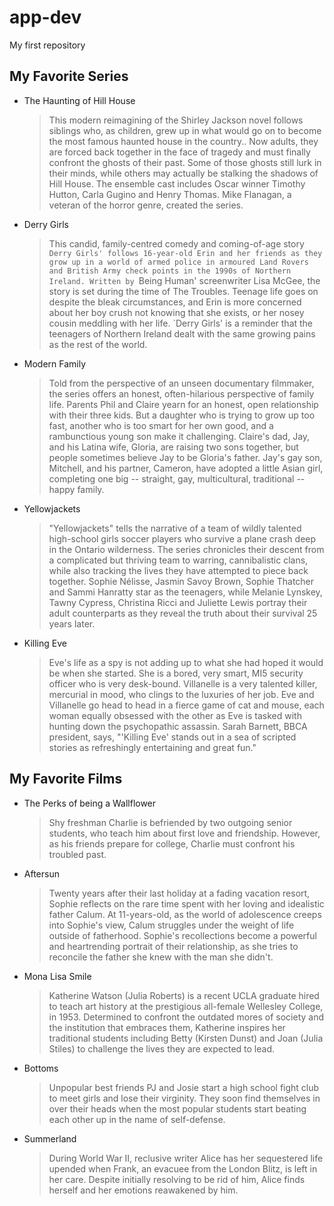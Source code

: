 # app-dev
My first repository
## **My Favorite Series**
- The Haunting of Hill House
  > This modern reimagining of the Shirley Jackson novel follows siblings who, as children, grew up in what would go on to become the most famous haunted house in the country.. Now adults, they are forced back together in the face of tragedy and must finally confront the ghosts of their past. Some of those ghosts still lurk in their minds, while others may actually be stalking the shadows of Hill House. The ensemble cast includes Oscar winner Timothy Hutton, Carla Gugino and Henry Thomas. Mike Flanagan, a veteran of the horror genre, created the series.
- Derry Girls
  > This candid, family-centred comedy and coming-of-age story `Derry Girls' follows 16-year-old Erin and her friends as they grow up in a world of armed police in armoured Land Rovers and British Army check points in the 1990s of Northern Ireland. Written by `Being Human' screenwriter Lisa McGee, the story is set during the time of The Troubles. Teenage life goes on despite the bleak circumstances, and Erin is more concerned about her boy crush not knowing that she exists, or her nosey cousin meddling with her life. `Derry Girls' is a reminder that the teenagers of Northern Ireland dealt with the same growing pains as the rest of the world.
- Modern Family
  > Told from the perspective of an unseen documentary filmmaker, the series offers an honest, often-hilarious perspective of family life. Parents Phil and Claire yearn for an honest, open relationship with their three kids. But a daughter who is trying to grow up too fast, another who is too smart for her own good, and a rambunctious young son make it challenging. Claire's dad, Jay, and his Latina wife, Gloria, are raising two sons together, but people sometimes believe Jay to be Gloria's father. Jay's gay son, Mitchell, and his partner, Cameron, have adopted a little Asian girl, completing one big -- straight, gay, multicultural, traditional -- happy family.
- Yellowjackets
  > "Yellowjackets" tells the narrative of a team of wildly talented high-school girls soccer players who survive a plane crash deep in the Ontario wilderness. The series chronicles their descent from a complicated but thriving team to warring, cannibalistic clans, while also tracking the lives they have attempted to piece back together. Sophie Nélisse, Jasmin Savoy Brown, Sophie Thatcher and Sammi Hanratty star as the teenagers, while Melanie Lynskey, Tawny Cypress, Christina Ricci and Juliette Lewis portray their adult counterparts as they reveal the truth about their survival 25 years later.
- Killing Eve
  > Eve's life as a spy is not adding up to what she had hoped it would be when she started. She is a bored, very smart, MI5 security officer who is very desk-bound. Villanelle is a very talented killer, mercurial in mood, who clings to the luxuries of her job. Eve and Villanelle go head to head in a fierce game of cat and mouse, each woman equally obsessed with the other as Eve is tasked with hunting down the psychopathic assassin. Sarah Barnett, BBCA president, says, "'Killing Eve' stands out in a sea of scripted stories as refreshingly entertaining and great fun."

## **My Favorite Films**
- The Perks of being a Wallflower
  > Shy freshman Charlie is befriended by two outgoing senior students, who teach him about first love and friendship. However, as his friends prepare for college, Charlie must confront his troubled past.
- Aftersun
  > Twenty years after their last holiday at a fading vacation resort, Sophie reflects on the rare time spent with her loving and idealistic father Calum. At 11-years-old, as the world of adolescence creeps into Sophie's view, Calum struggles under the weight of life outside of fatherhood. Sophie's recollections become a powerful and heartrending portrait of their relationship, as she tries to reconcile the father she knew with the man she didn't.
- Mona Lisa Smile
  > Katherine Watson (Julia Roberts) is a recent UCLA graduate hired to teach art history at the prestigious all-female Wellesley College, in 1953. Determined to confront the outdated mores of society and the institution that embraces them, Katherine inspires her traditional students including Betty (Kirsten Dunst) and Joan (Julia Stiles) to challenge the lives they are expected to lead.
- Bottoms
  > Unpopular best friends PJ and Josie start a high school fight club to meet girls and lose their virginity. They soon find themselves in over their heads when the most popular students start beating each other up in the name of self-defense.
- Summerland
  > During World War II, reclusive writer Alice has her sequestered life upended when Frank, an evacuee from the London Blitz, is left in her care. Despite initially resolving to be rid of him, Alice finds herself and her emotions reawakened by him.

